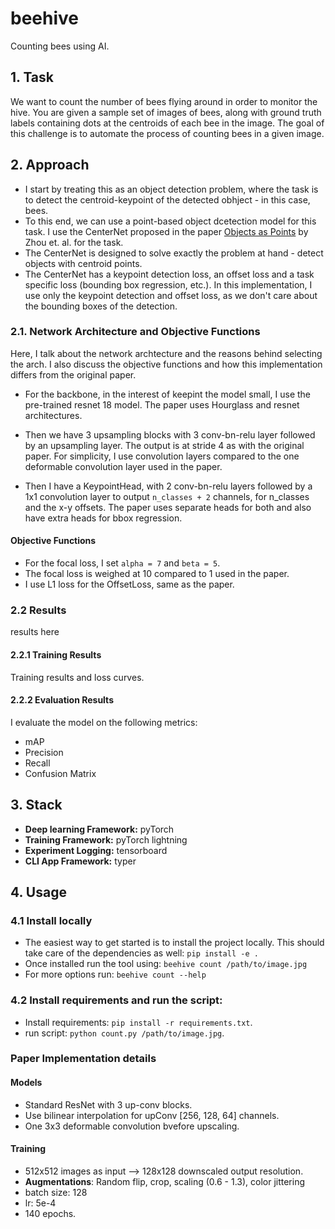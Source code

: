 # beehive
Counting bees using AI.

## 1. Task
We want to count the number of bees flying around in order to monitor the hive. You are given a sample set of images
of bees, along with ground truth labels containing dots at the centroids of each bee in the image. The goal of this
challenge is to automate the process of counting bees in a given image.

## 2. Approach
- I start by treating this as an object detection problem, where the task is to detect the centroid-keypoint of the detected obhject - in this case, bees.
- To this end, we can use a point-based object dcetection model for this task. I use the CenterNet proposed in the paper [Objects as Points](https://arxiv.org/pdf/1904.07850.pdf) by Zhou et. al. for the task.
- The CenterNet is designed to solve exactly the problem at hand - detect objects with centroid points.
- The CenterNet has a keypoint detection loss, an offset loss and a task specific loss (bounding box regression, etc.). In this implementation, I use only the keypoint detection and offset loss, as we don't care about the bounding boxes of the detection.

### 2.1. Network Architecture and Objective Functions
Here, I talk about the network archtecture and the reasons behind selecting the arch. I also discuss the objective functions and how this implementation differs from the original paper.

- For the backbone, in the interest of keepint the model small, I use the pre-trained resnet 18 model. The paper uses Hourglass and resnet architectures.

- Then we have 3 upsampling blocks with 3 conv-bn-relu layer followed by an upsampling layer. The output is at stride 4 as with the original paper. For simplicity, I use convolution layers compared to the one deformable convolution layer used in the paper.

- Then I have a KeypointHead, with 2 conv-bn-relu layers followed by a 1x1 convolution layer to output `n_classes + 2` channels, for n_classes and the x-y offsets. The paper uses separate heads for both and also have extra heads for bbox regression.

#### Objective Functions
- For the focal loss, I set `alpha = 7` and `beta = 5`.
- The focal loss is weighed at 10 compared to 1 used in the paper.
- I use L1 loss for the OffsetLoss, same as the paper.

### 2.2 Results
results here
#### 2.2.1 Training Results
Training results and loss curves.
#### 2.2.2 Evaluation Results
I evaluate the model on the following metrics:
- mAP
- Precision
- Recall
- Confusion Matrix






## 3. Stack
- **Deep learning Framework:**  pyTorch
- **Training Framework:** pyTorch lightning
- **Experiment Logging:** tensorboard
- **CLI App Framework:** typer

## 4. Usage

### 4.1 Install locally
- The easiest way to get started is to install the project locally. This should take care of the dependencies as well: `pip install -e .`
- Once installed run the tool using: `beehive count /path/to/image.jpg`
- For more options run: `beehive count --help`

### 4.2 Install requirements and run the script:
- Install requirements: `pip install -r requirements.txt`.
- run script: `python count.py /path/to/image.jpg`.

### Paper Implementation details

#### Models
- Standard ResNet with 3 up-conv blocks.
- Use bilinear interpolation for upConv [256, 128, 64] channels.
- One 3x3 deformable convolution bvefore upscaling.

#### Training
- 512x512 images as input --> 128x128 downscaled output resolution.
- **Augmentations**: Random flip, crop, scaling (0.6 - 1.3), color jittering
- batch size: 128
- lr: 5e-4
- 140 epochs.
